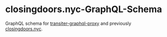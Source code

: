 # closingdoors.nyc-GraphQL-Schema
GraphQL schema for [transiter-graphql-proxy](https://github.com/cedarbaum/transiter-graphql-proxy) and previously [closingdoors.nyc](https://github.com/cedarbaum/closingdoors.nyc).
